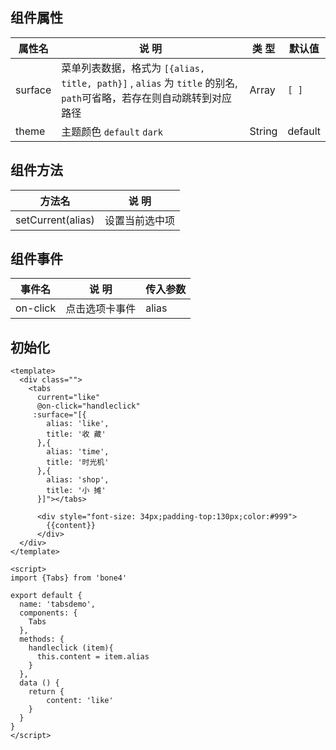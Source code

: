 ## 组件属性

| 属性名      | 说 明         | 类 型 |默认值  |
| ------------- |-----------|------| -----|
| surface    | 菜单列表数据，格式为 ``[{alias, title, path}]`` ,  `alias` 为 `title` 的别名,  `path`可省略，若存在则自动跳转到对应路径 | Array | `[ ]` |
| theme | 主题颜色 `default` `dark` | String | default |

## 组件方法

| 方法名 | 说 明 |
|-------|-------|
| setCurrent(alias) | 设置当前选中项 |

## 组件事件

| 事件名 | 说 明 | 传入参数 |
|-------|----------|----|
| on-click | 点击选项卡事件 | alias  |



## 初始化
```
<template>
  <div class="">
    <tabs
      current="like"
      @on-click="handleclick"
     :surface="[{
        alias: 'like',
        title: '收 藏'
      },{
        alias: 'time',
        title: '时光机'
      },{
        alias: 'shop',
        title: '小 摊'
      }]"></tabs>

      <div style="font-size: 34px;padding-top:130px;color:#999">
        {{content}}
      </div>
  </div>
</template>

<script>
import {Tabs} from 'bone4'

export default {
  name: 'tabsdemo',
  components: {
    Tabs
  },
  methods: {
    handleclick (item){
      this.content = item.alias
    }
  },
  data () {
    return {
        content: 'like'
    }
  }
}
</script>
```
